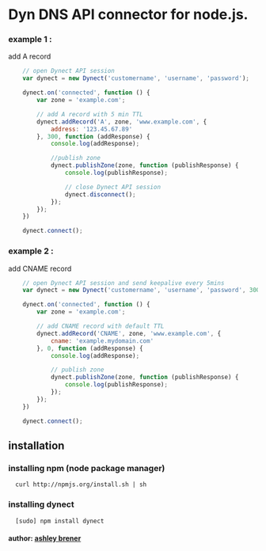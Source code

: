 Dyn DNS API connector for node.js.
===

### example 1 :
 
add A record

``` js
	// open Dynect API session
	var dynect = new Dynect('customername', 'username', 'password');

	dynect.on('connected', function () {
		var zone = 'example.com';

		// add A record with 5 min TTL
		dynect.addRecord('A', zone, 'www.example.com', {
			address: '123.45.67.89'
		}, 300, function (addResponse) {
			console.log(addResponse);

			//publish zone
			dynect.publishZone(zone, function (publishResponse) {
				console.log(publishResponse);

				// close Dynect API session
				dynect.disconnect();
			});
		});
	})

	dynect.connect();
```

### example 2 : 

add CNAME record

``` js
	// open Dynect API session and send keepalive every 5mins
	var dynect = new Dynect('customername', 'username', 'password', 300000);

	dynect.on('connected', function () {
		var zone = 'example.com';

		// add CNAME record with default TTL
		dynect.addRecord('CNAME', zone, 'www.example.com', {
			cname: 'example.mydomain.com'
		}, 0, function (addResponse) {
			console.log(addResponse);

			// publish zone
			dynect.publishZone(zone, function (publishResponse) {
				console.log(publishResponse);
			});
		});
	})

	dynect.connect();
```

## installation

### installing npm (node package manager)
```
  curl http://npmjs.org/install.sh | sh
```

### installing dynect
```
  [sudo] npm install dynect
```

#### author: [ashley brener](http://twitter.com/ashleybrener)